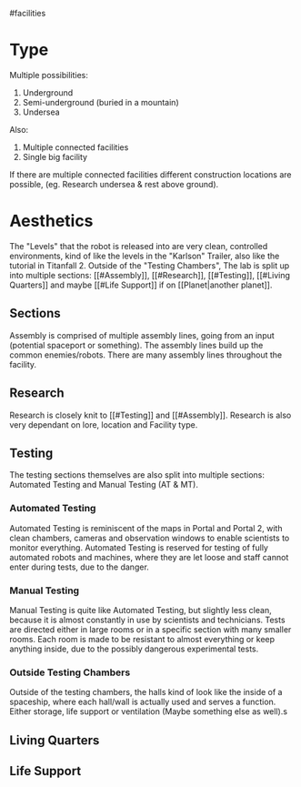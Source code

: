 #facilities
# Type
Multiple possibilities:
1. Underground
2. Semi-underground (buried in a mountain)
3. Undersea

Also:
1. Multiple connected facilities
2. Single big facility

If there are multiple connected facilities different construction locations are possible, (eg. Research undersea & rest above ground).

# Aesthetics
The "Levels" that the robot is released into are very clean, controlled environments, kind of like the levels in the "Karlson" Trailer, also like the tutorial in Titanfall 2. Outside of the "Testing Chambers", The lab is split up into multiple sections: [[#Assembly]], [[#Research]], [[#Testing]], [[#Living Quarters]] and maybe [[#Life Support]] if on [[Planet|another planet]].

## Sections
Assembly is comprised of multiple assembly lines, going from an input (potential spaceport or something).
The assembly lines build up the common enemies/robots. There are many assembly lines throughout the facility.

## Research
Research is closely knit to [[#Testing]] and [[#Assembly]]. Research is also very dependant on lore, location and Facility type.

## Testing
The testing sections themselves are also split into multiple sections: Automated Testing and Manual Testing (AT & MT).

### Automated Testing
Automated Testing is reminiscent of the maps in Portal and Portal 2, with clean chambers, cameras and observation windows to enable scientists to monitor everything.
Automated Testing is reserved for testing of fully automated robots and machines, where they are let loose and staff cannot enter during tests, due to the danger.

### Manual Testing
Manual Testing is quite like Automated Testing, but slightly less clean, because it is almost constantly in use by scientists and technicians. Tests are directed either in large rooms or in a specific section with many smaller rooms. Each room is made to be resistant to almost everything or keep anything inside, due to the possibly dangerous experimental tests.

### Outside Testing Chambers
Outside of the testing chambers, the halls kind of look like the inside of a spaceship, where each hall/wall is actually used and serves a function. Either storage, life support or ventilation (Maybe something else as well).s

## Living Quarters

## Life Support
